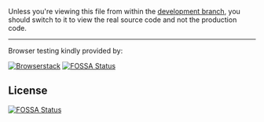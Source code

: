 Unless you're viewing this file from within the [development branch](https://github.com/Richienb/richienb.github.io/tree/development), you should switch to it to view the real source code and not the production code.

___

Browser testing kindly provided by:

[![Browserstack](https://i.imgur.com/yLGiIoY.png)](https://www.browserstack.com/)
[![FOSSA Status](https://app.fossa.io/api/projects/git%2Bgithub.com%2FRichienb%2Frichienb.github.io.svg?type=shield)](https://app.fossa.io/projects/git%2Bgithub.com%2FRichienb%2Frichienb.github.io?ref=badge_shield)


## License
[![FOSSA Status](https://app.fossa.io/api/projects/git%2Bgithub.com%2FRichienb%2Frichienb.github.io.svg?type=large)](https://app.fossa.io/projects/git%2Bgithub.com%2FRichienb%2Frichienb.github.io?ref=badge_large)